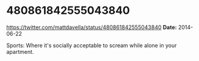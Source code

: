 # 480861842555043840
https://twitter.com/mattdavella/status/480861842555043840
**Date:** 2014-06-22

Sports: Where it's socially acceptable to scream while alone in your apartment.
